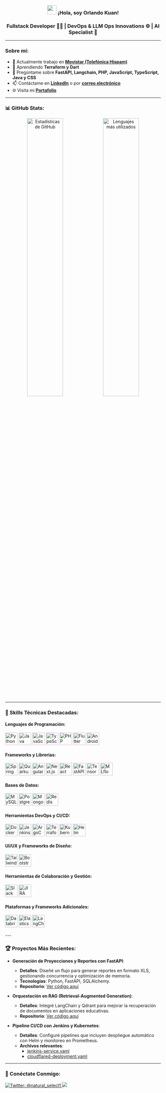 <h3 align="center"><img src="https://media.giphy.com/media/hvRJCLFzcasrR4ia7z/giphy.gif" width="30px"> ¡Hola, soy Orlando Kuan! </h3>
<h3 align="center">Fullstack Developer 👨‍💻 |  DevOps & LLM Ops Innovations ⚙️ | AI Specialist 🦄</h3>

---

### Sobre mí:
- 🔭 Actualmente trabajo en **[Movistar (Telefónica Hispam)](https://www.telefonica.com/)**
- 🌱 Aprendiendo **Terraform y Dart**
- 💬 Pregúntame sobre **FastAPI, Langchain, PHP, JavaScript, TypeScript, Java y CSS**
- 📫 Contáctame en **[LinkedIn](https://www.linkedin.com/in/orlando-kuan)** o por **[correo electrónico](mailto:nexuscode25@gmail.com)**
- 🌐 Visita mi **[Portafolio](https://darkcodepe.github.io/portfolio/)**

---

### 📊 GitHub Stats:
<p align="center">
  <img src="https://github-readme-stats.vercel.app/api?username=DarkCodePE&show_icons=true&theme=radical&locale=es" alt="Estadísticas de GitHub" width="48%"/>
  <img src="https://github-readme-stats.vercel.app/api/top-langs/?username=DarkCodePE&layout=compact&theme=radical&locale=es" alt="Lenguajes más utilizados" width="48%"/>
</p>

---

### 🚀 Skills Técnicas Destacadas:

#### Lenguajes de Programación:
<p align="left">
  <img src="https://www.vectorlogo.zone/logos/python/python-icon.svg" alt="Python" width="40" height="40"/>
  <img src="https://www.vectorlogo.zone/logos/java/java-icon.svg" alt="Java" width="40" height="40"/>
  <img src="https://www.vectorlogo.zone/logos/javascript/javascript-icon.svg" alt="JavaScript" width="40" height="40"/>
  <img src="https://www.vectorlogo.zone/logos/typescriptlang/typescriptlang-icon.svg" alt="TypeScript" width="40" height="40"/>
  <img src="https://www.vectorlogo.zone/logos/php/php-icon.svg" alt="PHP" width="40" height="40"/>
  <img src="https://www.vectorlogo.zone/logos/flutterio/flutterio-icon.svg" alt="Flutter" width="40" height="40"/>
  <img src="https://www.vectorlogo.zone/logos/android/android-icon.svg" alt="Android Nativo" width="40" height="40"/>
</p>

#### Frameworks y Librerías:
<p align="left">
  <img src="https://www.vectorlogo.zone/logos/springio/springio-icon.svg" alt="Spring Boot" width="40" height="40"/>
  <img src="https://www.svgrepo.com/show/354245/quarkus-icon.svg" alt="Quarkus" width="40" height="40"/>
  <img src="https://www.vectorlogo.zone/logos/angular/angular-icon.svg" alt="Angular" width="40" height="40"/>
  <img src="https://www.vectorlogo.zone/logos/nextjs/nextjs-icon.svg" alt="Next.js" width="40" height="40"/>
  <img src="https://www.vectorlogo.zone/logos/reactjs/reactjs-icon.svg" alt="React JS" width="40" height="40"/>
  <img src="https://icon.icepanel.io/Technology/svg/FastAPI.svg" alt="FastAPI" width="40" height="40"/>
  <img src="https://www.vectorlogo.zone/logos/tensorflow/tensorflow-icon.svg" alt="TensorFlow" width="40" height="40"/>
  <img src="https://mlflow.org/img/mlflow-black.svg" alt="MLflow" width="40" height="40"/>
</p>

#### Bases de Datos:
<p align="left">
  <img src="https://www.vectorlogo.zone/logos/mysql/mysql-icon.svg" alt="MySQL" width="40" height="40"/>
  <img src="https://www.vectorlogo.zone/logos/postgresql/postgresql-icon.svg" alt="PostgreSQL" width="40" height="40"/>
  <img src="https://www.vectorlogo.zone/logos/mongodb/mongodb-icon.svg" alt="MongoDB" width="40" height="40"/>
  <img src="https://www.vectorlogo.zone/logos/redis/redis-icon.svg" alt="Redis" width="40" height="40"/>
</p>

#### Herramientas DevOps y CI/CD:
<p align="left">
  <img src="https://www.vectorlogo.zone/logos/docker/docker-icon.svg" alt="Docker" width="40" height="40"/>
  <img src="https://www.vectorlogo.zone/logos/jenkins/jenkins-icon.svg" alt="Jenkins" width="40" height="40"/>
  <img src="https://icon.icepanel.io/Technology/svg/Argo-CD.svg" alt="ArgoCD" width="40" height="40"/>
  <img src="https://www.vectorlogo.zone/logos/terraformio/terraformio-icon.svg" alt="Terraform" width="40" height="40"/>
  <img src="https://www.vectorlogo.zone/logos/kubernetes/kubernetes-icon.svg" alt="Kubernetes" width="40" height="40"/>
  <img src="https://www.vectorlogo.zone/logos/helmsh/helmsh-icon.svg" alt="Helm" width="40" height="40"/>
</p>

#### UI/UX y Frameworks de Diseño:
<p align="left">
  <img src="https://www.vectorlogo.zone/logos/tailwindcss/tailwindcss-icon.svg" alt="Tailwind CSS" width="40" height="40"/>
  <img src="https://www.vectorlogo.zone/logos/getbootstrap/getbootstrap-icon.svg" alt="Bootstrap" width="40" height="40"/>
</p>

#### Herramientas de Colaboración y Gestión:
<p align="left">
  <img src="https://www.vectorlogo.zone/logos/slack/slack-icon.svg" alt="Slack" width="40" height="40"/>
  <img src="https://www.vectorlogo.zone/logos/atlassian_jira/atlassian_jira-icon.svg" alt="JIRA" width="40" height="40"/>
</p>

#### Plataformas y Frameworks Adicionales:
<p align="left">
  <img src="https://www.vectorlogo.zone/logos/databricks/databricks-icon.svg" alt="Databricks" width="40" height="40"/>
  <img src="https://www.vectorlogo.zone/logos/elastic/elastic-icon.svg" alt="Elasticsearch" width="40" height="40"/>
  <img src="https://images.seeklogo.com/logo-png/52/1/langchain-logo-png_seeklogo-528369.png" alt="LangChain" width="40" height="40"/>
</p>
---

### 🏆 Proyectos Más Recientes:

- **Generación de Proyecciones y Reportes con FastAPI**:
  - **Detalles**: Diseñé un flujo para generar reportes en formato XLS, gestionando concurrencia y optimización de memoria.
  - **Tecnologías**: Python, FastAPI, SQLAlchemy.
  - **Repositorio**: [Ver código aquí](#)

- **Orquestación en RAG (Retrieval-Augmented Generation)**:
  - **Detalles**: Integré LangChain y Qdrant para mejorar la recuperación de documentos en aplicaciones educativas.
  - **Repositorio**: [Ver código aquí](#)

- **Pipeline CI/CD con Jenkins y Kubernetes**:
  - **Detalles**: Configuré pipelines que incluyen despliegue automático con Helm y monitoreo en Prometheus.
  - **Archivos relevantes**:
    - [jenkins-service.yaml](#)
    - [cloudflared-deployment.yaml](#)

---

### 🔗 Conéctate Conmigo:
<p align="left">
<a href="https://twitter.com/natural_select1" target="_blank">
  <img src="https://img.shields.io/twitter/follow/natural_select1?logo=twitter&style=for-the-badge" alt="Twitter: @natural_select1" />
</a>
<a href="https://www.linkedin.com/in/orlando-kuan/" target="_blank">
  <img src="https://img.shields.io/badge/-LinkedIn-blue?style=for-the-badge&logo=linkedin"
::contentReference[oaicite:0]{index=0}
